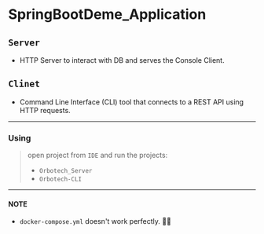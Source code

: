 # SpringBootDeme_Application

## `Server`
- HTTP Server to interact with DB and serves the Console Client.

## `Clinet`
- Command Line Interface (CLI) tool that connects to a REST API using HTTP requests.

---

### Using

> open project from `IDE` and run the projects:
> 
> - `Orbotech_Server`
> - `Orbotech-CLI`

---

#### NOTE
- `docker-compose.yml` doesn't work perfectly. 😵‍💫